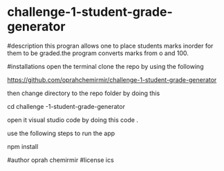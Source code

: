 # challenge-1-student-grade-generator
#description
this progran allows one to place students marks inorder for them to be graded.the program converts marks from o and 100.

#installations 
open the terminal
clone the repo by using the following
 
https://github.com/oprahchemirmir/challenge-1-student-grade-generator

then change directory to the repo folder by doing this

 cd challenge -1-student-grade-generator

 open it visual studio code by doing this
code .

use  the following steps to run the app

npm install

#author
oprah chemirmir
#license
ics
